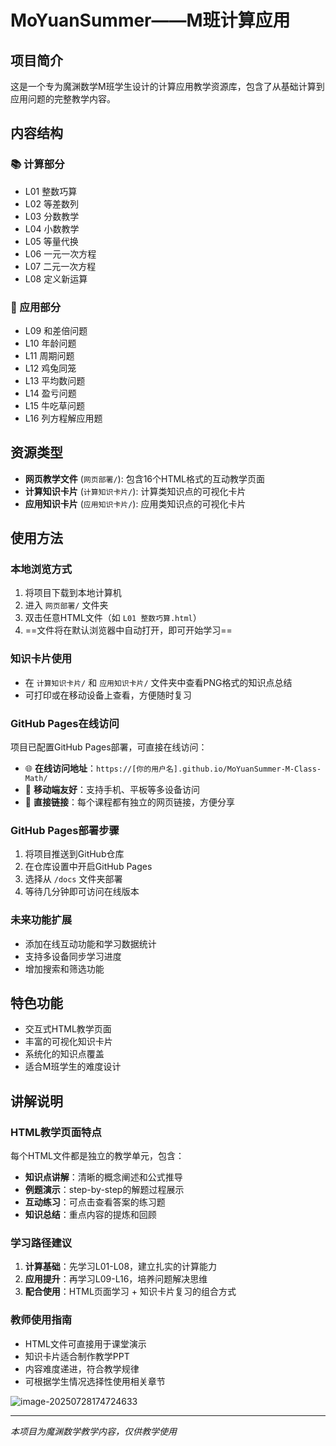 # MoYuanSummer——M班计算应用

## 项目简介

这是一个专为魔渊数学M班学生设计的计算应用教学资源库，包含了从基础计算到应用问题的完整教学内容。

## 内容结构

### 📚 计算部分
- L01 整数巧算
- L02 等差数列  
- L03 分数教学
- L04 小数教学
- L05 等量代换
- L06 一元一次方程
- L07 二元一次方程
- L08 定义新运算

### 🧮 应用部分
- L09 和差倍问题
- L10 年龄问题
- L11 周期问题
- L12 鸡兔同笼
- L13 平均数问题
- L14 盈亏问题
- L15 牛吃草问题
- L16 列方程解应用题

## 资源类型

- **网页教学文件** (`网页部署/`): 包含16个HTML格式的互动教学页面
- **计算知识卡片** (`计算知识卡片/`): 计算类知识点的可视化卡片
- **应用知识卡片** (`应用知识卡片/`): 应用类知识点的可视化卡片

## 使用方法

### 本地浏览方式
1. 将项目下载到本地计算机
2. 进入 `网页部署/` 文件夹
3. 双击任意HTML文件（如 `L01 整数巧算.html`）
4. ==文件将在默认浏览器中自动打开，即可开始学习==

### 知识卡片使用

- 在 `计算知识卡片/` 和 `应用知识卡片/` 文件夹中查看PNG格式的知识点总结
- 可打印或在移动设备上查看，方便随时复习

### GitHub Pages在线访问
项目已配置GitHub Pages部署，可直接在线访问：
- 🌐 **在线访问地址**：`https://[你的用户名].github.io/MoYuanSummer-M-Class-Math/`
- 📱 **移动端友好**：支持手机、平板等多设备访问
- 🔗 **直接链接**：每个课程都有独立的网页链接，方便分享

### GitHub Pages部署步骤
1. 将项目推送到GitHub仓库
2. 在仓库设置中开启GitHub Pages
3. 选择从 `/docs` 文件夹部署
4. 等待几分钟即可访问在线版本

### 未来功能扩展
- 添加在线互动功能和学习数据统计
- 支持多设备同步学习进度
- 增加搜索和筛选功能

## 特色功能

- 交互式HTML教学页面
- 丰富的可视化知识卡片
- 系统化的知识点覆盖
- 适合M班学生的难度设计

## 讲解说明

### HTML教学页面特点
每个HTML文件都是独立的教学单元，包含：
- **知识点讲解**：清晰的概念阐述和公式推导
- **例题演示**：step-by-step的解题过程展示
- **互动练习**：可点击查看答案的练习题
- **知识总结**：重点内容的提炼和回顾

### 学习路径建议
1. **计算基础**：先学习L01-L08，建立扎实的计算能力
2. **应用提升**：再学习L09-L16，培养问题解决思维
3. **配合使用**：HTML页面学习 + 知识卡片复习的组合方式

### 教师使用指南
- HTML文件可直接用于课堂演示
- 知识卡片适合制作教学PPT
- 内容难度递进，符合教学规律
- 可根据学生情况选择性使用相关章节

![image-20250728174724633](https://p.ipic.vip/86q91b.png)

---

*本项目为魔渊数学教学内容，仅供教学使用*